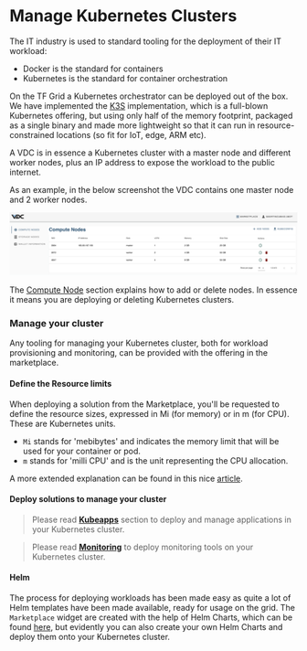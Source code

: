# Manage Kubernetes Clusters
<!-- TO DO geert
- V intro: explain in short what is kubernetes cluster and how it relates to TF evdc Compute nodes. 
- V intro: explain when you upgrade a compute node, it means youre deploying kubernetes cluster. 
- V explains the sizes of kubernetes cluster,  
- V add link on how to add compute nodes at the end. (evdc_compute) -->

The IT industry is used to standard tooling for the deployment of their IT workload: 
- Docker is the standard for containers
- Kubernetes is the standard for container orchestration

On the TF Grid a Kubernetes orchestrator can be deployed out of the box. We have implemented the [K3S](https://k3s.io) implementation, which is a full-blown Kubernetes offering, but using only half of the memory footprint, packaged as a single binary and made more lightweight so that it can run in resource-constrained locations (so fit for IoT, edge, ARM etc). 

A VDC is in essence a Kubernetes cluster with a master node and different worker nodes, plus an IP address to expose the workload to the public internet. 

As an example, in the below screenshot the VDC contains one master node and 2 worker nodes. 

![](./img/evdc_compute_nodes.png)

The [Compute Node](evdc_compute) section explains how to add or delete nodes. In essence it means you are deploying or deleting Kubernetes clusters. 

### Manage your cluster 

Any tooling for managing your Kubernetes cluster, both for workload provisioning and monitoring, can be provided with the offering in the marketplace. 

#### Define the Resource limits 

When deploying a solution from the Marketplace, you'll be requested to define the resource sizes, expressed in Mi (for memory) or in m (for CPU). These are Kubernetes units. 

- `Mi` stands for 'mebibytes' and indicates the memory limit that will be used for your container or pod. 
- `m` stands for 'milli CPU' and is the unit representing the CPU allocation. 

A more extended explanation can be found in this nice [article](https://link.medium.com/nl73Mh28Mdb). 

#### Deploy solutions to manage your cluster

> Please read [__Kubeapps__](evdc_kubeapps) section to deploy and manage applications in your Kubernetes cluster. 

> Please read [__Monitoring__](evdc_monitoring_k8s) to deploy monitoring tools on your Kubernetes cluster. 

#### Helm

The process for deploying workloads has been made easy as quite a lot of Helm templates have been made available, ready for usage on the grid. The `Marketplace` widget are created with the help of Helm Charts, which can be found [here](https://github.com/threefoldtech/vdc-solutions-charts), but evidently you can also create your own Helm Charts and deploy them onto your Kubernetes cluster. 
